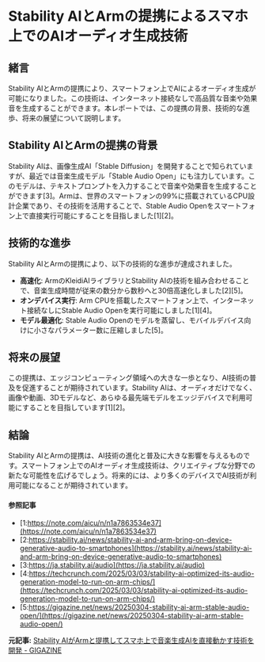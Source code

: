 # Stability AIとArmの提携によるスマホ上でのAIオーディオ生成技術

## 緒言

Stability AIとArmの提携により、スマートフォン上でAIによるオーディオ生成が可能になりました。この技術は、インターネット接続なしで高品質な音楽や効果音を生成することができます。本レポートでは、この提携の背景、技術的な進歩、将来の展望について説明します。

## Stability AIとArmの提携の背景

Stability AIは、画像生成AI「Stable Diffusion」を開発することで知られていますが、最近では音楽生成モデル「Stable Audio Open」にも注力しています。このモデルは、テキストプロンプトを入力することで音楽や効果音を生成することができます[3]。Armは、世界のスマートフォンの99%に搭載されているCPU設計企業であり、その技術を活用することで、Stable Audio Openをスマートフォン上で直接実行可能にすることを目指しました[1][2]。

## 技術的な進歩

Stability AIとArmの提携により、以下の技術的な進歩が達成されました。

- **高速化**: ArmのKleidiAIライブラリとStability AIの技術を組み合わせることで、音楽生成時間が従来の数分から数秒へと30倍高速化しました[2][5]。
- **オンデバイス実行**: Arm CPUを搭載したスマートフォン上で、インターネット接続なしにStable Audio Openを実行可能にしました[1][4]。
- **モデル最適化**: Stable Audio Openのモデルを蒸留し、モバイルデバイス向けに小さなパラメーター数に圧縮しました[5]。

## 将来の展望

この提携は、エッジコンピューティング領域への大きな一歩となり、AI技術の普及を促進することが期待されています。Stability AIは、オーディオだけでなく、画像や動画、3Dモデルなど、あらゆる最先端モデルをエッジデバイスで利用可能にすることを目指しています[1][2]。

## 結論

Stability AIとArmの提携は、AI技術の進化と普及に大きな影響を与えるものです。スマートフォン上でのAIオーディオ生成技術は、クリエイティブな分野での新たな可能性を広げるでしょう。将来的には、より多くのデバイスでAI技術が利用可能になることが期待されています。

#### 参照記事
- [1:https://note.com/aicu/n/n1a7863534e37](https://note.com/aicu/n/n1a7863534e37)
- [2:https://stability.ai/news/stability-ai-and-arm-bring-on-device-generative-audio-to-smartphones](https://stability.ai/news/stability-ai-and-arm-bring-on-device-generative-audio-to-smartphones)
- [3:https://ja.stability.ai/audio](https://ja.stability.ai/audio)
- [4:https://techcrunch.com/2025/03/03/stability-ai-optimized-its-audio-generation-model-to-run-on-arm-chips/](https://techcrunch.com/2025/03/03/stability-ai-optimized-its-audio-generation-model-to-run-on-arm-chips/)
- [5:https://gigazine.net/news/20250304-stability-ai-arm-stable-audio-open/](https://gigazine.net/news/20250304-stability-ai-arm-stable-audio-open/)


**元記事:** [Stability AIがArmと提携してスマホ上で音楽生成AIを直接動かす技術を開発 - GIGAZINE](https://gigazine.net/news/20250304-stability-ai-arm-stable-audio-open/)